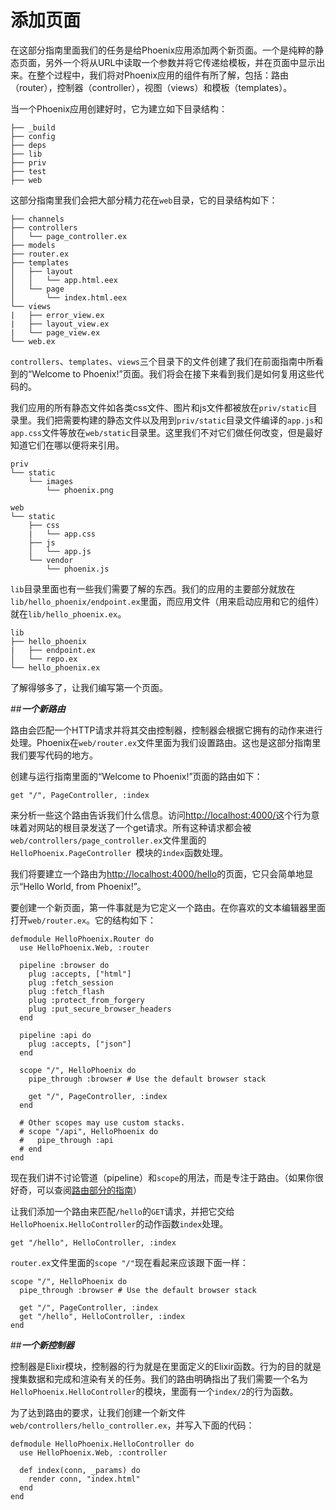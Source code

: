  # 添加页面
 
 在这部分指南里面我们的任务是给Phoenix应用添加两个新页面。一个是纯粹的静态页面，另外一个将从URL中读取一个参数并将它传递给模板，并在页面中显示出来。在整个过程中，我们将对Phoenix应用的组件有所了解，包括：路由（router），控制器（controller），视图（views）和模板（templates）。
 
 当一个Phoenix应用创建好时，它为建立如下目录结构：
 ```
├── _build
├── config
├── deps
├── lib
├── priv
├── test
├── web
```
这部分指南里我们会把大部分精力花在`web`目录，它的目录结构如下：
```
├── channels
├── controllers
│   └── page_controller.ex
├── models
├── router.ex
├── templates
│   ├── layout
│   │   └── app.html.eex
│   └── page
│       └── index.html.eex
└── views
|   ├── error_view.ex
|   ├── layout_view.ex
|   └── page_view.ex
└── web.ex
```

`controllers`、`templates`、`views`三个目录下的文件创建了我们在前面指南中所看到的“Welcome to Phoenix!”页面。我们将会在接下来看到我们是如何复用这些代码的。

我们应用的所有静态文件如各类css文件、图片和js文件都被放在`priv/static`目录里。我们把需要构建的静态文件以及用到`priv/static`目录文件编译的`app.js`和`app.css`文件等放在`web/static`目录里。这里我们不对它们做任何改变，但是最好知道它们在哪以便将来引用。
```
priv
└── static
    └── images
        └── phoenix.png
```
```
web
└── static
    ├── css
    |   └── app.css
    ├── js
    │   └── app.js
    └── vendor
        └── phoenix.js
```

`lib`目录里面也有一些我们需要了解的东西。我们的应用的主要部分就放在`lib/hello_phoenix/endpoint.ex`里面，而应用文件（用来启动应用和它的组件）就在`lib/hello_phoenix.ex`。
```
lib
├── hello_phoenix
|   ├── endpoint.ex
│   └── repo.ex
└── hello_phoenix.ex
```

了解得够多了，让我们编写第一个页面。

##<strong><em>一个新路由</em></strong>

路由会匹配一个HTTP请求并将其交由控制器，控制器会根据它拥有的动作来进行处理。Phoenix在`web/router.ex`文件里面为我们设置路由。这也是这部分指南里我们要写代码的地方。

创建与运行指南里面的“Welcome to Phoenix!”页面的路由如下：
```
get "/", PageController, :index
```
来分析一些这个路由告诉我们什么信息。访问[http://localhost:4000/](http://localhost:4000/)这个行为意味着对网站的根目录发送了一个get请求。所有这种请求都会被`web/controllers/page_controller.ex`文件里面的`HelloPhoenix.PageController `模块的`index`函数处理。

我们将要建立一个路由为[http://localhost:4000/hello](http://localhost:4000/hello)的页面，它只会简单地显示“Hello World, from Phoenix!”。

要创建一个新页面，第一件事就是为它定义一个路由。在你喜欢的文本编辑器里面打开`web/router.ex`。它的结构如下：
```
defmodule HelloPhoenix.Router do
  use HelloPhoenix.Web, :router

  pipeline :browser do
    plug :accepts, ["html"]
    plug :fetch_session
    plug :fetch_flash
    plug :protect_from_forgery
    plug :put_secure_browser_headers
  end
  
  pipeline :api do
    plug :accepts, ["json"]
  end

  scope "/", HelloPhoenix do
    pipe_through :browser # Use the default browser stack

    get "/", PageController, :index
  end

  # Other scopes may use custom stacks.
  # scope "/api", HelloPhoenix do
  #   pipe_through :api
  # end
end
```
现在我们讲不讨论管道（pipeline）和`scope`的用法，而是专注于路由。（如果你很好奇，可以查阅[路由部分的指南](http://www.phoenixframework.org/docs/routing)）

让我们添加一个路由来匹配`/hello`的`GET`请求，并把它交给`HelloPhoenix.HelloController`的动作函数`index`处理。
```
get "/hello", HelloController, :index
```
`router.ex`文件里面的`scope "/"`现在看起来应该跟下面一样：
```
scope "/", HelloPhoenix do
  pipe_through :browser # Use the default browser stack

  get "/", PageController, :index
  get "/hello", HelloController, :index
end
```
##<strong><em>一个新控制器</em></strong>

控制器是Elixir模块，控制器的行为就是在里面定义的Elixir函数。行为的目的就是搜集数据和完成和渲染有关的任务。我们的路由明确指出了我们需要一个名为`HelloPhoenix.HelloController`的模块，里面有一个`index/2`的行为函数。

为了达到路由的要求，让我们创建一个新文件`web/controllers/hello_controller.ex`，并写入下面的代码：
```
defmodule HelloPhoenix.HelloController do
  use HelloPhoenix.Web, :controller

  def index(conn, _params) do
    render conn, "index.html"
  end
end
```